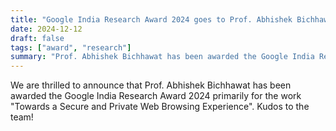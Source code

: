 ```yaml
---
title: "Google India Research Award 2024 goes to Prof. Abhishek Bichhawat!"
date: 2024-12-12
draft: false
tags: ["award", "research"]
summary: "Prof. Abhishek Bichhawat has been awarded the Google India Research Award 2024"
---
```


We are thrilled to announce that Prof. Abhishek Bichhawat has been awarded the Google India Research Award 2024 primarily for the work "Towards a Secure and Private Web Browsing Experience". Kudos to the team!
